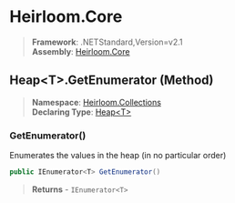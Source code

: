 # Heirloom.Core

> **Framework**: .NETStandard,Version=v2.1  
> **Assembly**: [Heirloom.Core][0]

## Heap\<T>.GetEnumerator (Method)

> **Namespace**: [Heirloom.Collections][0]  
> **Declaring Type**: [Heap\<T>][1]

### GetEnumerator()

Enumerates the values in the heap (in no particular order)

```cs
public IEnumerator<T> GetEnumerator()
```

> **Returns** - `IEnumerator<T>`

[0]: ../../../Heirloom.Core.md
[1]: ../Heap[T].md
